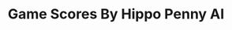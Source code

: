 ---
title: Game Scores By Hippo Penny AI
layout: scoredetail
permalink: /meta-score/balatro
header:
  teaser: /assets/images/balatro.jpg
  video:
    id: VUyP21iQ_-g
    provider: youtube
---